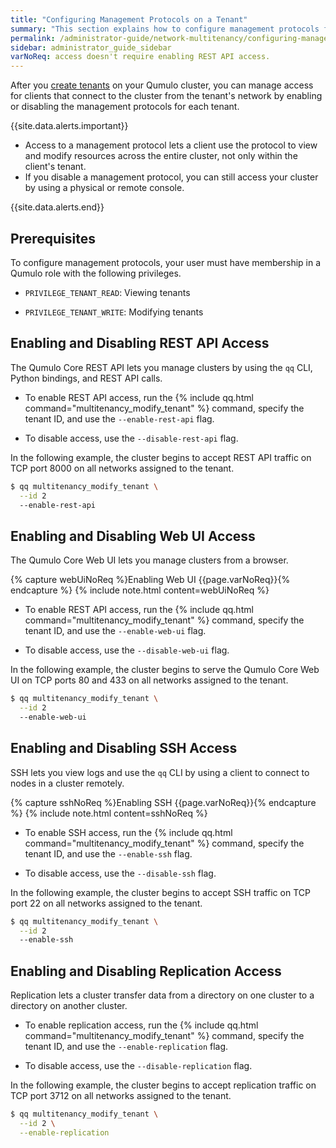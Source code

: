 ```yaml
---
title: "Configuring Management Protocols on a Tenant"
summary: "This section explains how to configure management protocols for each tenant on a Qumulo cluster."
permalink: /administrator-guide/network-multitenancy/configuring-management-protocols.html
sidebar: administrator_guide_sidebar
varNoReq: access doesn't require enabling REST API access.
---
```


After you [create tenants](partitioning-cluster-into-tenants.html) on your Qumulo cluster, you can manage access for clients that connect to the cluster from the tenant's network by enabling or disabling the management protocols for each tenant.

{{site.data.alerts.important}}
<ul>
  <li>Access to a management protocol lets a client use the protocol to view and modify resources across the entire cluster, not only within the client's tenant.</li>
  <li>If you disable a management protocol, you can still access your cluster by using a physical or remote console.</li>
</ul>
{{site.data.alerts.end}}


## Prerequisites
To configure management protocols, your user must have membership in a Qumulo role with the following privileges.

* `PRIVILEGE_TENANT_READ`: Viewing tenants

* `PRIVILEGE_TENANT_WRITE`: Modifying tenants


## Enabling and Disabling REST API Access
The Qumulo Core REST API lets you manage clusters by using the `qq` CLI, Python bindings, and REST API calls.

* To enable REST API access, run the {% include qq.html command="multitenancy_modify_tenant" %} command, specify the tenant ID, and use the `--enable-rest-api` flag.

* To disable access, use the `--disable-rest-api` flag.

In the following example, the cluster begins to accept REST API traffic on TCP port 8000 on all networks assigned to the tenant.

```bash
$ qq multitenancy_modify_tenant \
  --id 2
  --enable-rest-api
```


## Enabling and Disabling Web UI Access
The Qumulo Core Web UI lets you manage clusters from a browser.

{% capture webUiNoReq %}Enabling Web UI {{page.varNoReq}}{% endcapture %}
{% include note.html content=webUiNoReq %}

* To enable REST API access, run the {% include qq.html command="multitenancy_modify_tenant" %} command, specify the tenant ID, and use the `--enable-web-ui` flag.

* To disable access, use the `--disable-web-ui` flag.

In the following example, the cluster begins to serve the Qumulo Core Web UI on TCP ports 80 and 433 on all networks assigned to the tenant.

```bash
$ qq multitenancy_modify_tenant \
  --id 2
  --enable-web-ui
```


## Enabling and Disabling SSH Access
SSH lets you view logs and use the `qq` CLI by using a client to connect to nodes in a cluster remotely.

{% capture sshNoReq %}Enabling SSH {{page.varNoReq}}{% endcapture %}
{% include note.html content=sshNoReq %}

* To enable SSH access, run the {% include qq.html command="multitenancy_modify_tenant" %} command, specify the tenant ID, and use the `--enable-ssh` flag.

* To disable access, use the `--disable-ssh` flag.

In the following example, the cluster begins to accept SSH traffic on TCP port 22 on all networks assigned to the tenant.

```bash
$ qq multitenancy_modify_tenant \
  --id 2
  --enable-ssh
```


## Enabling and Disabling Replication Access
Replication lets a cluster transfer data from a directory on one cluster to a directory on another cluster.

* To enable replication access, run the {% include qq.html command="multitenancy_modify_tenant" %} command, specify the tenant ID, and use the `--enable-replication` flag.

* To disable access, use the `--disable-replication` flag.

In the following example, the cluster begins to accept replication traffic on TCP port 3712 on all networks assigned to the tenant.

```bash
$ qq multitenancy_modify_tenant \
  --id 2 \
  --enable-replication
```
